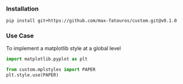 ### Installation
```bash
pip install git+https://github.com/max-fatouros/custom.git@v0.1.0
```
### Use Case
To implement a matplotlib style at a global level
```python
import matplotlib.pyplot as plt

from custom.mplstyles import PAPER
plt.style.use(PAPER)
```
